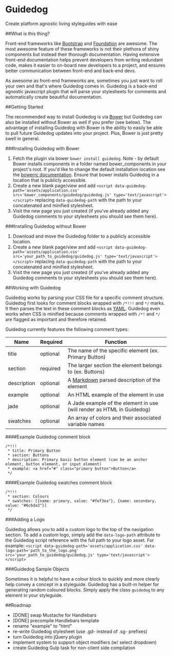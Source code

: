Guidedog
==========

Create platform agnostic living styleguides with ease

##What is this thing?

Front-end frameworks like [Bootstrap](http://getbootstrap.com/) and [Foundation](http://foundation.zurb.com/) are awesome. The most awesome feature of these frameworks is not their plethora of shiny components but instead their thorough documentation. Having extensive front-end documentation helps prevent developers from writing redundant code, makes it easier to on-board new developers to a project, and ensures better communication between front-end and back-end devs.

As awesome as front-end frameworks are, sometimes you just want to roll your own and that's where Guidedog comes in. Guidedog is a back-end agnostic javascript plugin that will parse your stylesheets for comments and automatically create beautiful documentation.

##Getting Started

The recommended way to install Guidedog is via [Bower](http://bower.io/) but Guidedog can also be installed without Bower as well if you prefer (see below). The advantage of installing Guidedog with Bower is the ability to easily be able to pull future Guidedog updates into your project. Plus, Bower is just pretty swell in general.

###Installing Guidedog with Bower

1. Fetch the plugin via bower `bower install guidedog`. Note - by default Bower installs components in a folder named bower_components in your project's root. If you'd like to change the default installation location see the [bowerrc documentation](http://bower.io/docs/config/). Ensure that bower installs Guidedog in a location that is publicly accessible.
1. Create a new blank page/view and add `<script data-guidedog-path='assets/application.css' src='bower_components/guidedog/guidedog.js' type='text/javascript'></script>` replacing `data-guidedog-path` with the path to your concatenated and minified stylesheet.
1. Visit the new page you just created (if you've already added any Guidedog comments to your stylesheets you should see them here).

###Installing Guidedog without Bower

1. Download and move the Guidedog folder to a publicly accessible location.
1. Create a new blank page/view and add `<script data-guidedog-path='assets/application.css' src='your_path_to_guidedog/guidedog.js' type='text/javascript'></script>` replacing `data-guidedog-path` with the path to your concatenated and minified stylesheet.
1. Visit the new page you just created (if you've already added any Guidedog comments to your stylesheets you should see them here).

##Working with Guidedog

Guidedog works by parsing your CSS file for a specific comment structure. Guidedog first looks for comment blocks wrapped with `/*!!!` and `*/` marks. It then parses the text in these comment blocks as [YAML](http://www.yaml.org/). Guidedog even works when CSS is minified because comments wrapped with `/*!` and `*/` are flagged as important and therefore retained.

Guidedog currently features the following comment types:

| Name        | Required | Function                                                                                     |
| ----------- | -------- | -------------------------------------------------------------------------------------------- |
| title       | optional | The name of the specific element (ex. Primary Button)                                        |
| section     | required | The larger section the element belongs to (ex. Buttons)                                      |
| description | optional | A [Markdown](http://daringfireball.net/projects/markdown/) parsed description of the element |
| example     | optional | An HTML example of the element in use                                                        |
| jade        | optional | A Jade example of the element in use (will render as HTML in Guidedog)                       |
| swatches    | optional | An array of colors and their associated variable names                                       |

####Example Guidedog comment block
```
/*!!!
 * title: Primary Button
 * section: Buttons
 * description: Primary basic button element (can be an anchor element, button element, or input element)
 * example: <a href="#" class="primary button">Button</a>
 */
```

####Example Guidedog swatches comment block
```
/*!!!
 * section: Colours
 * swatches: [{name: primary, value: "#fef3ea"}, {name: secondary, value: "#6c6da3"}]
 */
```

###Adding a Logo

Guidedog allows you to add a custom logo to the top of the navigation section. To add a custom logo, simply add the `data-logo-path` attribute to the Guidedog script reference with the full path to your logo asset. For example: `<script data-guidedog-path='assets/application.css' data-logo-path='path_to_the_logo.png' src='your_path_to_guidedog/guidedog.js' type='text/javascript'></script>`

###Guidedog Sample Objects

Sometimes it is helpful to have a colour block to quickly and more clearly help convey a concept in a styleguide. Guidedog has a built-in helper for generating random coloured blocks. Simply apply the class `guidedog` to any element in your styleguide.

##Roadmap

- [DONE] swap Mustache for Handlebars 
- [DONE] precompile Handlebars template
- rename "example" to "html"
- re-write Guidedog stylesheet (use .gd- instead of .sg- prefixes)
- turn Guidedog into jQuery plugin
- implement system to support object modifiers (w/ select dropdown)
- create Guidedog Gulp task for non-client side compilation
